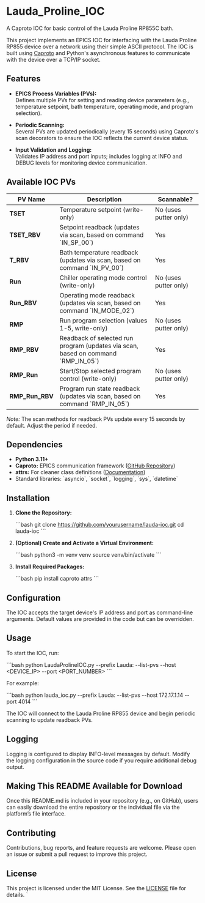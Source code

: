 # Lauda_Proline_IOC
A Caproto IOC for basic control of the Lauda Proline RP855C bath.

This project implements an EPICS IOC for interfacing with the Lauda Proline RP855 device over a network using their simple ASCII protocol. The IOC is built using [Caproto](https://github.com/caproto/caproto) and Python's asynchronous features to communicate with the device over a TCP/IP socket.

## Features

- **EPICS Process Variables (PVs):**  
  Defines multiple PVs for setting and reading device parameters (e.g., temperature setpoint, bath temperature, operating mode, and program selection).

- **Periodic Scanning:**  
  Several PVs are updated periodically (every 15 seconds) using Caproto's scan decorators to ensure the IOC reflects the current device status.

- **Input Validation and Logging:**  
  Validates IP address and port inputs; includes logging at INFO and DEBUG levels for monitoring device communication.

## Available IOC PVs

| PV Name         | Description                                                  | Scannable?                     |
|-----------------|--------------------------------------------------------------|--------------------------------|
| **TSET**        | Temperature setpoint (write-only)                            | No (uses putter only)          |
| **TSET_RBV**    | Setpoint readback (updates via scan, based on command \`IN_SP_00\`) | Yes                            |
| **T_RBV**       | Bath temperature readback (updates via scan, based on command \`IN_PV_00\`) | Yes                            |
| **Run**         | Chiller operating mode control (write-only)                  | No (uses putter only)          |
| **Run_RBV**     | Operating mode readback (updates via scan, based on command \`IN_MODE_02\`) | Yes                            |
| **RMP**         | Run program selection (values 1-5, write-only)               | No (uses putter only)          |
| **RMP_RBV**     | Readback of selected run program (updates via scan, based on command \`RMP_IN_05\`) | Yes                            |
| **RMP_Run**     | Start/Stop selected program control (write-only)             | No (uses putter only)          |
| **RMP_Run_RBV** | Program run state readback (updates via scan, based on command \`RMP_IN_05\`) | Yes                            |

*Note:* The scan methods for readback PVs update every 15 seconds by default. Adjust the period if needed.

## Dependencies

- **Python 3.11+**  
- **Caproto:** EPICS communication framework ([GitHub Repository](https://github.com/caproto/caproto))
- **attrs:** For cleaner class definitions ([Documentation](https://www.attrs.org/en/stable/))
- Standard libraries: \`asyncio\`, \`socket\`, \`logging\`, \`sys\`, \`datetime\`

## Installation

1. **Clone the Repository:**

   \`\`\`bash
   git clone https://github.com/yourusername/lauda-ioc.git
   cd lauda-ioc
   \`\`\`

2. **(Optional) Create and Activate a Virtual Environment:**

   \`\`\`bash
   python3 -m venv venv
   source venv/bin/activate
   \`\`\`

3. **Install Required Packages:**

   \`\`\`bash
   pip install caproto attrs
   \`\`\`

## Configuration

The IOC accepts the target device's IP address and port as command-line arguments. Default values are provided in the code but can be overridden.

## Usage

To start the IOC, run:

\`\`\`bash
python LaudaProlineIOC.py --prefix Lauda: --list-pvs --host <DEVICE_IP> --port <PORT_NUMBER>
\`\`\`

For example:

\`\`\`bash
python lauda_ioc.py --prefix Lauda: --list-pvs --host 172.17.1.14 --port 4014
\`\`\`

The IOC will connect to the Lauda Proline RP855 device and begin periodic scanning to update readback PVs.

## Logging

Logging is configured to display INFO-level messages by default. Modify the logging configuration in the source code if you require additional debug output.

## Making This README Available for Download

Once this README.md is included in your repository (e.g., on GitHub), users can easily download the entire repository or the individual file via the platform’s file interface.

## Contributing

Contributions, bug reports, and feature requests are welcome. Please open an issue or submit a pull request to improve this project.

## License

This project is licensed under the MIT License. See the [LICENSE](LICENSE) file for details.
`
